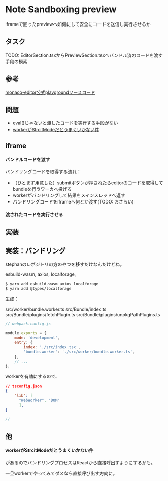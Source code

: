# Note Sandboxing preview

iframeで囲ったpreviewへ如何にして安全にコードを送信し実行させるか

## タスク

TODO: EditorSection.tsxからPreviewSection.tsxへバンドル済のコードを渡す手段の模索



## 参考

[monaco-editor公式playgroundソースコード](https://github.com/microsoft/monaco-editor/blob/bad3c34056624dca34ac8be5028ae3454172125c/website/playground/playground.js)


## 問題

- eval()じゃないと渡したコードを実行する手段がない
- [workerがStrcitModeだとうまくいかない件](#workerがStrcitModeだとうまくいかない件)


## iframe

#### バンドルコードを渡す

バンドリングコードを取得する流れ：

- （ひとまず用意した）submitボタンが押されたらeditorのコードを取得してbundleを行うワーカへ投げる
- workerがバンドリングして結果をメインスレッドへ返す
- バンドリングコードをiframeへ何とか渡す(TODO: おさらい)


#### 渡されたコードを実行させる


## 実装

## 実装：バンドリング

stephanのレポジトリの方のやつを移すだけなんだけどね。

esbuild-wasm, axios, localforage, 

```bash
$ yarn add esbuild-wasm axios localforage
$ yarn add @types/localforage 
```
生成：

src/worker/bundle.worker.ts
src/Bundle/index.ts
src/Bundle/plugins/fetchPlugin.ts
src/Bundle/plugins/unpkgPathPlugins.ts

```JavaScript
// webpack.config.js

module.exports = {
	mode: 'development',
	entry: {
		index: './src/index.tsx',
		'bundle.worker': './src/worker/bundle.worker.ts',
	},
    // ...
};
```

workerを有効にするので、

```JSON
// tsconfig.json
{
    "lib": [
      "WebWorker", "DOM"
      ],
}
```

```TypeScript
// 
```

## 他

#### workerがStrcitModeだとうまくいかない件

があるのでバンドリングプロセスはReactから直接呼出すようにするかも。

一旦workerでやってみてダメなら直接呼び出す方向に。

